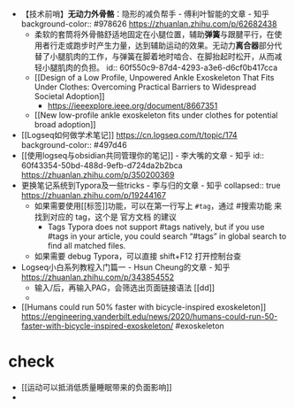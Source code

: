 - 【技术前哨】**无动力外骨骼**：隐形的减负帮手 - 傅利叶智能的文章 - 知乎
  background-color:: #978626
  https://zhuanlan.zhihu.com/p/62682438
	- 柔软的套筒将外骨骼舒适地固定在小腿位置，辅助**弹簧**与跟腱平行，在使用者行走或跑步时产生力量，达到辅助运动的效果。无动力**离合器**部分代替了小腿肌肉的工作，与弹簧在脚着地时啮合、在脚抬起时松开，从而减轻小腿肌肉的负担。
	  id:: 60f550c9-87d4-4293-a3e6-d6cf0b417cca
	- [[Design of a Low Profile, Unpowered Ankle Exoskeleton That Fits Under Clothes: Overcoming Practical Barriers to Widespread Societal Adoption]]
		- https://ieeexplore.ieee.org/document/8667351
	- [[New low-profile ankle exoskeleton fits under clothes for potential broad adoption]]
- [[Logseq如何做学术笔记]] https://cn.logseq.com/t/topic/174
  background-color:: #497d46
- [[使用logseq与obsidian共同管理你的笔记]] - 李大嘴的文章 - 知乎
  id:: 60f43354-50bd-488d-9efb-d724da2b2bca
  https://zhuanlan.zhihu.com/p/350200369
- 更换笔记系统到Typora及一些tricks - 李与归的文章 - 知乎
  collapsed:: true
  https://zhuanlan.zhihu.com/p/19244167
	- 如果需要使用[[标签]]功能，可以在第一行写上 `#tag`，通过 #搜索功能 来找到对应的 tag，这个是 官方文档 的建议
		- Tags
		  Typora does not support #tags natively, but if you use #tags in your article, you could search “#tags” in global search to find all matched files.
	- 如果需要 debug Typora，可以直接 shift+F12 打开控制台查
- Logseq小白系列教程入门篇一 - Hsun Cheung的文章 - 知乎
  https://zhuanlan.zhihu.com/p/343854552
	- 输入/后，再输入PAG，会筛选出页面链接语法 [[dd]]
	-
- [[Humans could run 50% faster with bicycle-inspired exoskeleton]] https://engineering.vanderbilt.edu/news/2020/humans-could-run-50-faster-with-bicycle-inspired-exoskeleton/
  #exoskeleton
# check
- [[运动可以抵消低质量睡眠带来的负面影响]]
-